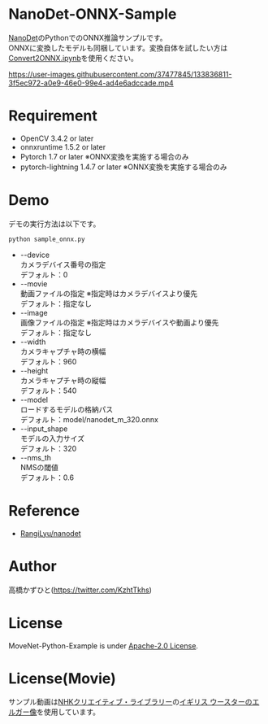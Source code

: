 # NanoDet-ONNX-Sample
[NanoDet](https://github.com/RangiLyu/nanodet)のPythonでのONNX推論サンプルです。<br>
ONNXに変換したモデルも同梱しています。変換自体を試したい方は[Convert2ONNX.ipynb](Convert2ONNX.ipynb)を使用ください。<br>

https://user-images.githubusercontent.com/37477845/133836811-3f5ec972-a0e9-46e0-99e4-ad4e6adccade.mp4

# Requirement 
* OpenCV 3.4.2 or later
* onnxruntime 1.5.2 or later
* Pytorch 1.7 or later ※ONNX変換を実施する場合のみ
* pytorch-lightning 1.4.7 or later ※ONNX変換を実施する場合のみ

# Demo
デモの実行方法は以下です。
```bash
python sample_onnx.py
```
* --device<br>
カメラデバイス番号の指定<br>
デフォルト：0
* --movie<br>
動画ファイルの指定 ※指定時はカメラデバイスより優先<br>
デフォルト：指定なし
* --image<br>
画像ファイルの指定 ※指定時はカメラデバイスや動画より優先<br>
デフォルト：指定なし
* --width<br>
カメラキャプチャ時の横幅<br>
デフォルト：960
* --height<br>
カメラキャプチャ時の縦幅<br>
デフォルト：540
* --model<br>
ロードするモデルの格納パス<br>
デフォルト：model/nanodet_m_320.onnx
* --input_shape<br>
モデルの入力サイズ<br>
デフォルト：320
* --nms_th<br>
NMSの閾値<br>
デフォルト：0.6

# Reference
* [RangiLyu/nanodet](https://github.com/RangiLyu/nanodet)

# Author
高橋かずひと(https://twitter.com/KzhtTkhs)
 
# License 
MoveNet-Python-Example is under [Apache-2.0 License](LICENSE).

# License(Movie)
サンプル動画は[NHKクリエイティブ・ライブラリー](https://www.nhk.or.jp/archives/creative/)の[イギリス ウースターのエルガー像](https://www2.nhk.or.jp/archives/creative/material/view.cgi?m=D0002011239_00000)を使用しています。
